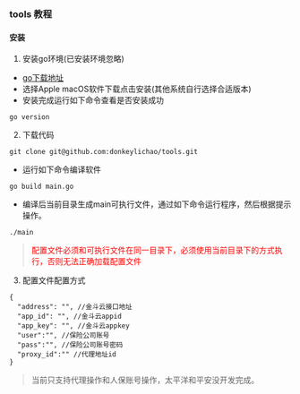 ### tools 教程 ###

#### 安装 ####
1. 安装go环境(已安装环境忽略)

- [go下载地址](https://studygolang.com/dl)
- 选择Apple macOS软件下载点击安装(其他系统自行选择合适版本)
- 安装完成运行如下命令查看是否安装成功
```
go version
```
2. 下载代码
```
git clone git@github.com:donkeylichao/tools.git
```
- 运行如下命令编译软件
```
go build main.go
```
- 编译后当前目录生成main可执行文件，通过如下命令运行程序，然后根据提示操作。
```
./main
```
> <font color=red>配置文件必须和可执行文件在同一目录下，必须使用当前目录下的方式执行，否则无法正确加载配置文件</font>

3. 配置文件配置方式
```
{
  "address": "", //金斗云接口地址
  "app_id": "", //金斗云appid
  "app_key": "", //金斗云appkey
  "user":"", //保险公司账号
  "pass":"", //保险公司账号密码
  "proxy_id":"" //代理地址id
}
```
> 当前只支持代理操作和人保账号操作，太平洋和平安没开发完成。

